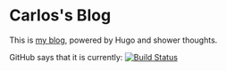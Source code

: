 # Carlos's Blog

This is [my blog](https://blog.carlosnunez.me), powered by Hugo and shower thoughts.

GitHub says that it is currently: [![Build Status](https://github.com/carlosonunez/blog.carlosnunez.me/actions/workflows/main.yml/badge.svg)](https://github.com/carlosonunez/blog.carlosnunez.me/actions/workflows/main.yml)
